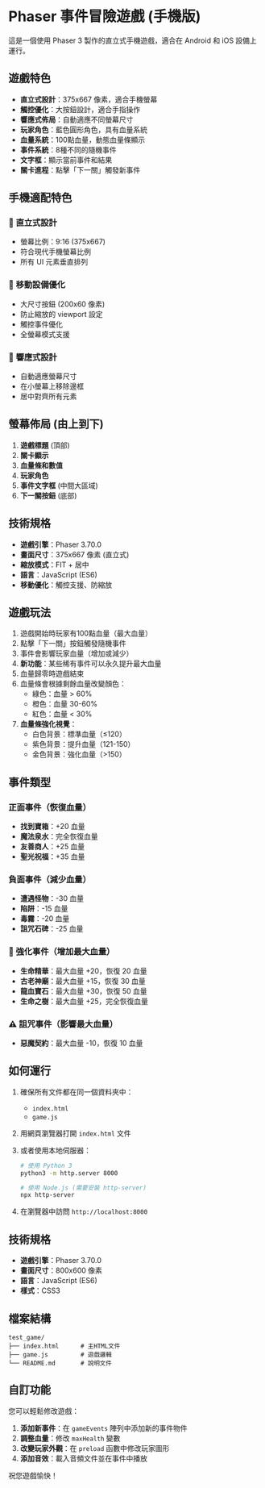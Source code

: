 # Phaser 事件冒險遊戲 (手機版)

這是一個使用 Phaser 3 製作的直立式手機遊戲，適合在 Android 和 iOS 設備上運行。

## 遊戲特色

- **直立式設計**：375x667 像素，適合手機螢幕
- **觸控優化**：大按鈕設計，適合手指操作
- **響應式佈局**：自動適應不同螢幕尺寸
- **玩家角色**：藍色圓形角色，具有血量系統
- **血量系統**：100點血量，動態血量條顯示
- **事件系統**：8種不同的隨機事件
- **文字框**：顯示當前事件和結果
- **關卡進程**：點擊「下一關」觸發新事件

## 手機適配特色

### 🔄 **直立式設計**
- 螢幕比例：9:16 (375x667)
- 符合現代手機螢幕比例
- 所有 UI 元素垂直排列

### 📱 **移動設備優化**
- 大尺寸按鈕 (200x60 像素)
- 防止縮放的 viewport 設定
- 觸控事件優化
- 全螢幕模式支援

### 🎯 **響應式設計**
- 自動適應螢幕尺寸
- 在小螢幕上移除邊框
- 居中對齊所有元素

## 螢幕佈局 (由上到下)

1. **遊戲標題** (頂部)
2. **關卡顯示**
3. **血量條和數值**
4. **玩家角色**
5. **事件文字框** (中間大區域)
6. **下一關按鈕** (底部)

## 技術規格

- **遊戲引擎**：Phaser 3.70.0
- **畫面尺寸**：375x667 像素 (直立式)
- **縮放模式**：FIT + 居中
- **語言**：JavaScript (ES6)
- **移動優化**：觸控支援、防縮放

## 遊戲玩法

1. 遊戲開始時玩家有100點血量（最大血量）
2. 點擊「下一關」按鈕觸發隨機事件
3. 事件會影響玩家血量（增加或減少）
4. **新功能**：某些稀有事件可以永久提升最大血量
5. 血量歸零時遊戲結束
6. 血量條會根據剩餘血量改變顏色：
   - 綠色：血量 > 60%
   - 橙色：血量 30-60%
   - 紅色：血量 < 30%
7. **血量條強化視覺**：
   - 白色背景：標準血量（≤120）
   - 紫色背景：提升血量（121-150）
   - 金色背景：強化血量（>150）

## 事件類型

### 正面事件（恢復血量）
- **找到寶箱**：+20 血量
- **魔法泉水**：完全恢復血量
- **友善商人**：+25 血量
- **聖光祝福**：+35 血量

### 負面事件（減少血量）
- **遭遇怪物**：-30 血量
- **陷阱**：-15 血量
- **毒霧**：-20 血量
- **詛咒石碑**：-25 血量

### 🌟 強化事件（增加最大血量）
- **生命精華**：最大血量 +20，恢復 20 血量
- **古老神廟**：最大血量 +15，恢復 30 血量
- **龍血寶石**：最大血量 +30，恢復 50 血量
- **生命之樹**：最大血量 +25，完全恢復血量

### ⚠️ 詛咒事件（影響最大血量）
- **惡魔契約**：最大血量 -10，恢復 10 血量

## 如何運行

1. 確保所有文件都在同一個資料夾中：
   - `index.html`
   - `game.js`

2. 用網頁瀏覽器打開 `index.html` 文件

3. 或者使用本地伺服器：
   ```bash
   # 使用 Python 3
   python3 -m http.server 8000
   
   # 使用 Node.js (需要安裝 http-server)
   npx http-server
   ```

4. 在瀏覽器中訪問 `http://localhost:8000`

## 技術規格

- **遊戲引擎**：Phaser 3.70.0
- **畫面尺寸**：800x600 像素
- **語言**：JavaScript (ES6)
- **樣式**：CSS3

## 檔案結構

```
test_game/
├── index.html      # 主HTML文件
├── game.js         # 遊戲邏輯
└── README.md       # 說明文件
```

## 自訂功能

您可以輕鬆修改遊戲：

1. **添加新事件**：在 `gameEvents` 陣列中添加新的事件物件
2. **調整血量**：修改 `maxHealth` 變數
3. **改變玩家外觀**：在 `preload` 函數中修改玩家圖形
4. **添加音效**：載入音頻文件並在事件中播放

祝您遊戲愉快！